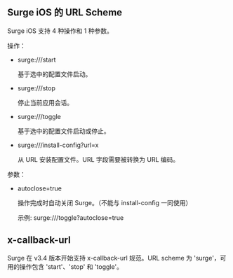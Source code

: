 ## Surge iOS 的 URL Scheme

Surge iOS 支持 4 种操作和 1 种参数。

操作：

* surge:///start 

  基于选中的配置文件启动。
  
* surge:///stop 

  停止当前应用会话。
  
* surge:///toggle

  基于选中的配置文件启动或停止。
  
* surge:///install-config?url=x

  从 URL 安装配置文件。URL 字段需要被转换为 URL 编码。

参数：

* autoclose=true

  操作完成时自动关闭 Surge。（不能与 install-config 一同使用）

  示例: surge:///toggle?autoclose=true
  
  
## x-callback-url

Surge 在 v3.4 版本开始支持 x-callback-url 规范。URL scheme 为 'surge'，可用的操作包含 'start'、'stop' 和 'toggle'。


